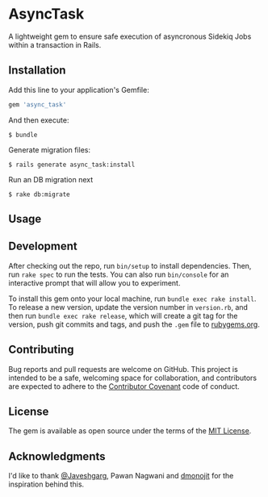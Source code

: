# AsyncTask

A lightweight gem to ensure safe execution of asyncronous Sidekiq Jobs within a transaction in Rails. 

## Installation

Add this line to your application's Gemfile:

```ruby
gem 'async_task'
```
And then execute:

    $ bundle

Generate migration files:

    $ rails generate async_task:install
    
Run an DB migration next

    $ rake db:migrate


## Usage



## Development

After checking out the repo, run `bin/setup` to install dependencies. Then, run `rake spec` to run the tests. You can also run `bin/console` for an interactive prompt that will allow you to experiment.

To install this gem onto your local machine, run `bundle exec rake install`. To release a new version, update the version number in `version.rb`, and then run `bundle exec rake release`, which will create a git tag for the version, push git commits and tags, and push the `.gem` file to [rubygems.org](https://rubygems.org).

## Contributing

Bug reports and pull requests are welcome on GitHub. This project is intended to be a safe, welcoming space for collaboration, and contributors are expected to adhere to the [Contributor Covenant](contributor-covenant.org) code of conduct.


## License

The gem is available as open source under the terms of the [MIT License](http://opensource.org/licenses/MIT).

## Acknowledgments
I'd like to thank [@Javeshgarg](https://github.com/Javeshgarg), Pawan Nagwani and [dmonojit](https://github.com/dmonojit) for the inspiration behind this.
